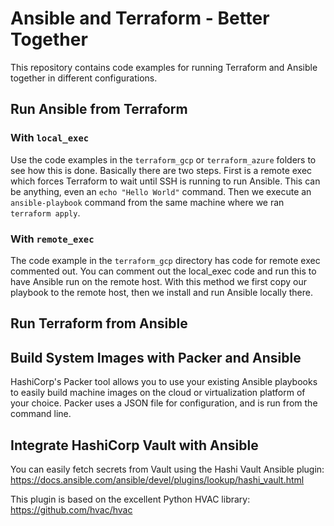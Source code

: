 # Ansible and Terraform - Better Together
This repository contains code examples for running Terraform and Ansible together in different configurations.

## Run Ansible from Terraform
### With `local_exec`
Use the code examples in the `terraform_gcp` or `terraform_azure` folders to see how this is done. Basically there are two steps. First is a remote exec which forces Terraform to wait until SSH is running to run Ansible. This can be anything, even an `echo "Hello World"` command. Then we execute an `ansible-playbook` command from the same machine where we ran `terraform apply`.

### With `remote_exec`
The code example in the `terraform_gcp` directory has code for remote exec commented out. You can comment out the local_exec code and run this to have Ansible run on the remote host. With this method we first copy our playbook to the remote host, then we install and run Ansible locally there.

## Run Terraform from Ansible


## Build System Images with Packer and Ansible
HashiCorp's Packer tool allows you to use your existing Ansible playbooks to easily build machine images on the cloud or virtualization platform of your choice. Packer uses a JSON file for configuration, and is run from the command line. 

## Integrate HashiCorp Vault with Ansible
You can easily fetch secrets from Vault using the Hashi Vault Ansible plugin:
https://docs.ansible.com/ansible/devel/plugins/lookup/hashi_vault.html

This plugin is based on the excellent Python HVAC library:
https://github.com/hvac/hvac